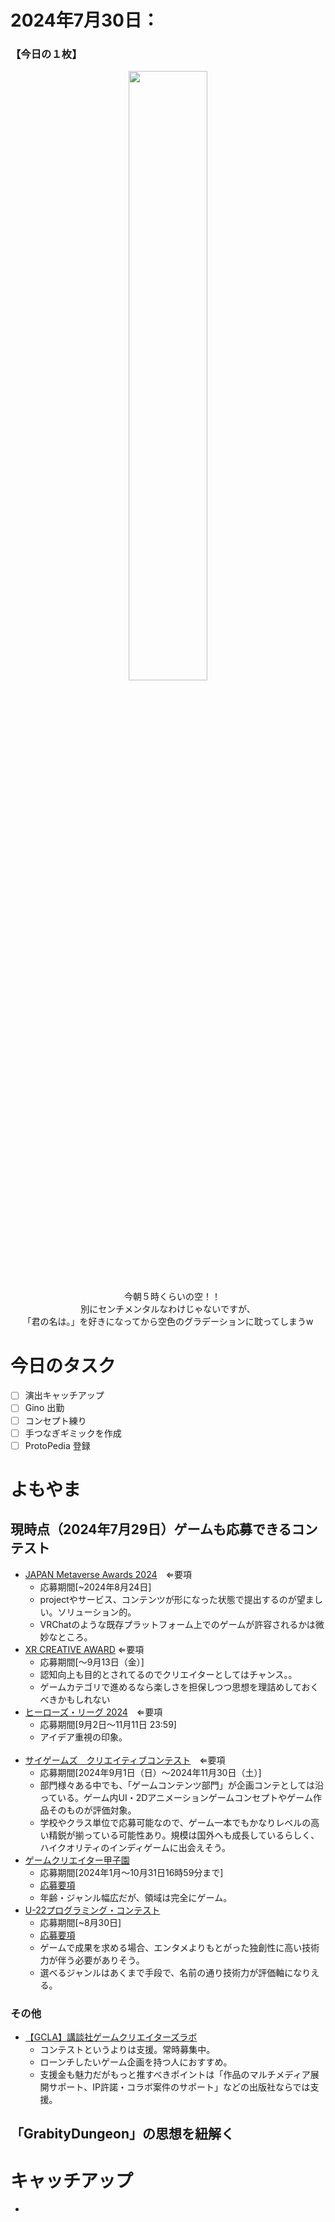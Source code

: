 # 2024年7月30日：
### 【今日の１枚】<br>
<p align="center">
  <img src="https://github.com/user-attachments/assets/7615dd3c-8d8c-43c7-92ea-13a0fa35bb43" width = 50%><br>
 　今朝５時くらいの空！！<br>
   別にセンチメンタルなわけじゃないですが、<br>
  「君の名は。」を好きになってから空色のグラデーションに耽ってしまうw<br>
</p>

# 今日のタスク
- [ ] 演出キャッチアップ
- [ ] Gino 出勤
- [ ] コンセプト練り
- [ ] 手つなぎギミックを作成
- [ ] ProtoPedia 登録

# よもやま
## 現時点（2024年7月29日）ゲームも応募できるコンテスト
- [JAPAN Metaverse Awards 2024](https://dle.or.jp/contests/20240621_4974/)　⇐要項
    - 応募期間[~2024年8月24日]
    - projectやサービス、コンテンツが形になった状態で提出するのが望ましい。ソリューション的。
    - VRChatのような既存プラットフォーム上でのゲームが許容されるかは微妙なところ。
- [XR CREATIVE AWARD](https://xrc.or.jp/award2024/) ⇐要項
    - 応募期間[～9月13日（金）]
    - 認知向上も目的とされてるのでクリエイターとしてはチャンス。。
    - ゲームカテゴリで進めるなら楽しさを担保しつつ思想を理詰めしておくべきかもしれない
- [ヒーローズ・リーグ 2024](https://heroes-league.net/)　⇐要項
    - 応募期間[9月2日〜11月11日 23:59]
    - アイデア重視の印象。
<br><br>
- [サイゲームズ　クリエイティブコンテスト](https://contest.cygames.co.jp/)　⇐要項
    - 応募期間[2024年9月1日（日）～2024年11月30日（土）]
    - 部門様々ある中でも、「ゲームコンテンツ部門」が企画コンテとしては沿っている。ゲーム内UI・2Dアニメーションゲームコンセプトやゲーム作品そのものが評価対象。
    - 学校やクラス単位で応募可能なので、ゲーム一本でもかなりレベルの高い精鋭が揃っている可能性あり。規模は国外へも成長しているらしく、ハイクオリティのインディゲームに出会えそう。
- [ゲームクリエイター甲子園](https://game.creators-guild.com/gck/)
    - 応募期間[2024年1月～10月31日16時59分まで]
    - [応募要項](https://game.creators-guild.com/gck2024-terms/)
    - 年齢・ジャンル幅広だが、領域は完全にゲーム。
- [U-22プログラミング・コンテスト](https://u22procon.com/)
    - 応募期間[~8月30日]
    - [応募要項](https://u22procon.com/contest/)
    - ゲームで成果を求める場合、エンタメよりもとがった独創性に高い技術力が伴う必要がありそう。
    - 選べるジャンルはあくまで手段で、名前の通り技術力が評価軸になりえる。
 ### その他
- [【GCLA】講談社ゲームクリエイターズラボ](https://creatorslab.kodansha.co.jp/topics/1985/)
    - コンテストというよりは支援。常時募集中。
    - ローンチしたいゲーム企画を持つ人におすすめ。
    - 支援金も魅力だがもっと推すべきポイントは「作品のマルチメディア展開サポート、IP許諾・コラボ案件のサポート」などの出版社ならでは支援。

## 「GrabityDungeon」の思想を紐解く
 
# キャッチアップ
- 
